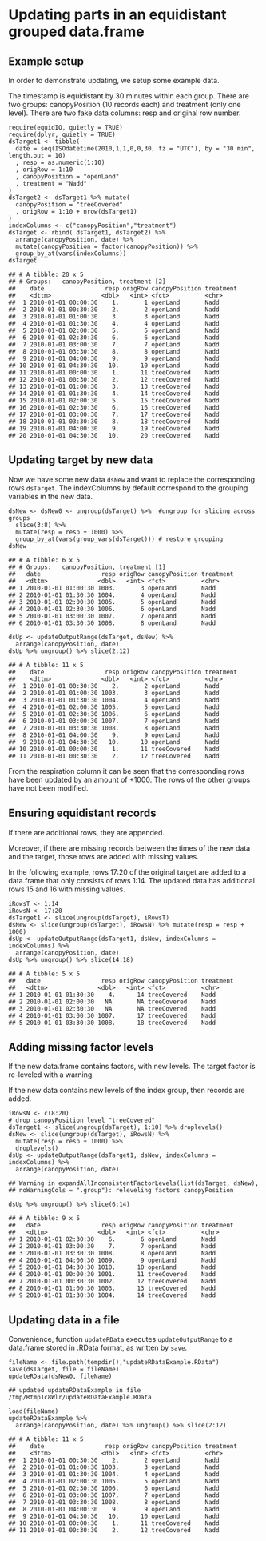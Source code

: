 <!--
rmarkdown::render("vignettes/updateOututRange.Rmd", output_format = "md_document")
-->
Updating parts in an equidistant grouped data.frame
===================================================

Example setup
-------------

In order to demonstrate updating, we setup some example data.

The timestamp is equidistant by 30 minutes within each group. There are
two groups: canopyPosition (10 records each) and treatment (only one
level). There are two fake data columns: resp and original row number.

    require(equidIO, quietly = TRUE)
    require(dplyr, quietly = TRUE)
    dsTarget1 <- tibble(
      date = seq(ISOdatetime(2010,1,1,0,0,30, tz = "UTC"), by = "30 min", length.out = 10)
      , resp = as.numeric(1:10)
      , origRow = 1:10
      , canopyPosition = "openLand"
      , treatment = "Nadd"
    )
    dsTarget2 <- dsTarget1 %>% mutate(
      canopyPosition = "treeCovered"
      , origRow = 1:10 + nrow(dsTarget1)
    )
    indexColumns <- c("canopyPosition","treatment")
    dsTarget <- rbind( dsTarget1, dsTarget2) %>%
      arrange(canopyPosition, date) %>%
      mutate(canopyPosition = factor(canopyPosition)) %>% 
      group_by_at(vars(indexColumns))
    dsTarget

    ## # A tibble: 20 x 5
    ## # Groups:   canopyPosition, treatment [2]
    ##    date                 resp origRow canopyPosition treatment
    ##    <dttm>              <dbl>   <int> <fct>          <chr>    
    ##  1 2010-01-01 00:00:30    1.       1 openLand       Nadd     
    ##  2 2010-01-01 00:30:30    2.       2 openLand       Nadd     
    ##  3 2010-01-01 01:00:30    3.       3 openLand       Nadd     
    ##  4 2010-01-01 01:30:30    4.       4 openLand       Nadd     
    ##  5 2010-01-01 02:00:30    5.       5 openLand       Nadd     
    ##  6 2010-01-01 02:30:30    6.       6 openLand       Nadd     
    ##  7 2010-01-01 03:00:30    7.       7 openLand       Nadd     
    ##  8 2010-01-01 03:30:30    8.       8 openLand       Nadd     
    ##  9 2010-01-01 04:00:30    9.       9 openLand       Nadd     
    ## 10 2010-01-01 04:30:30   10.      10 openLand       Nadd     
    ## 11 2010-01-01 00:00:30    1.      11 treeCovered    Nadd     
    ## 12 2010-01-01 00:30:30    2.      12 treeCovered    Nadd     
    ## 13 2010-01-01 01:00:30    3.      13 treeCovered    Nadd     
    ## 14 2010-01-01 01:30:30    4.      14 treeCovered    Nadd     
    ## 15 2010-01-01 02:00:30    5.      15 treeCovered    Nadd     
    ## 16 2010-01-01 02:30:30    6.      16 treeCovered    Nadd     
    ## 17 2010-01-01 03:00:30    7.      17 treeCovered    Nadd     
    ## 18 2010-01-01 03:30:30    8.      18 treeCovered    Nadd     
    ## 19 2010-01-01 04:00:30    9.      19 treeCovered    Nadd     
    ## 20 2010-01-01 04:30:30   10.      20 treeCovered    Nadd

Updating target by new data
---------------------------

Now we have some new data `dsNew` and want to replace the corresponding
rows `dsTarget`. The indexColumns by default correspond to the grouping
variables in the new data.

    dsNew <- dsNew0 <- ungroup(dsTarget) %>%  #ungroup for slicing across groups
      slice(3:8) %>%
      mutate(resp = resp + 1000) %>% 
      group_by_at(vars(group_vars(dsTarget))) # restore grouping
    dsNew

    ## # A tibble: 6 x 5
    ## # Groups:   canopyPosition, treatment [1]
    ##   date                 resp origRow canopyPosition treatment
    ##   <dttm>              <dbl>   <int> <fct>          <chr>    
    ## 1 2010-01-01 01:00:30 1003.       3 openLand       Nadd     
    ## 2 2010-01-01 01:30:30 1004.       4 openLand       Nadd     
    ## 3 2010-01-01 02:00:30 1005.       5 openLand       Nadd     
    ## 4 2010-01-01 02:30:30 1006.       6 openLand       Nadd     
    ## 5 2010-01-01 03:00:30 1007.       7 openLand       Nadd     
    ## 6 2010-01-01 03:30:30 1008.       8 openLand       Nadd

    dsUp <- updateOutputRange(dsTarget, dsNew) %>%
      arrange(canopyPosition, date)
    dsUp %>% ungroup() %>% slice(2:12)

    ## # A tibble: 11 x 5
    ##    date                 resp origRow canopyPosition treatment
    ##    <dttm>              <dbl>   <int> <fct>          <chr>    
    ##  1 2010-01-01 00:30:30    2.       2 openLand       Nadd     
    ##  2 2010-01-01 01:00:30 1003.       3 openLand       Nadd     
    ##  3 2010-01-01 01:30:30 1004.       4 openLand       Nadd     
    ##  4 2010-01-01 02:00:30 1005.       5 openLand       Nadd     
    ##  5 2010-01-01 02:30:30 1006.       6 openLand       Nadd     
    ##  6 2010-01-01 03:00:30 1007.       7 openLand       Nadd     
    ##  7 2010-01-01 03:30:30 1008.       8 openLand       Nadd     
    ##  8 2010-01-01 04:00:30    9.       9 openLand       Nadd     
    ##  9 2010-01-01 04:30:30   10.      10 openLand       Nadd     
    ## 10 2010-01-01 00:00:30    1.      11 treeCovered    Nadd     
    ## 11 2010-01-01 00:30:30    2.      12 treeCovered    Nadd

From the respiration column it can be seen that the corresponding rows
have been updated by an amount of +1000. The rows of the other groups
have not been modified.

Ensuring equidistant records
----------------------------

If there are additional rows, they are appended.

Moreover, if there are missing records between the times of the new data
and the target, those rows are added with missing values.

In the following example, rows 17:20 of the original target are added to
a data.frame that only consists of rows 1:14. The updated data has
additional rows 15 and 16 with missing values.

    iRowsT <- 1:14
    iRowsN <- 17:20
    dsTarget1 <- slice(ungroup(dsTarget), iRowsT)
    dsNew <- slice(ungroup(dsTarget), iRowsN) %>% mutate(resp = resp + 1000)
    dsUp <- updateOutputRange(dsTarget1, dsNew, indexColumns = indexColumns) %>%
      arrange(canopyPosition, date)
    dsUp %>% ungroup() %>% slice(14:18)

    ## # A tibble: 5 x 5
    ##   date                 resp origRow canopyPosition treatment
    ##   <dttm>              <dbl>   <int> <fct>          <chr>    
    ## 1 2010-01-01 01:30:30    4.      14 treeCovered    Nadd     
    ## 2 2010-01-01 02:00:30   NA       NA treeCovered    Nadd     
    ## 3 2010-01-01 02:30:30   NA       NA treeCovered    Nadd     
    ## 4 2010-01-01 03:00:30 1007.      17 treeCovered    Nadd     
    ## 5 2010-01-01 03:30:30 1008.      18 treeCovered    Nadd

Adding missing factor levels
----------------------------

If the new data.frame contains factors, with new levels. The target
factor is re-leveled with a warning.

If the new data contains new levels of the index group, then records are
added.

    iRowsN <- c(8:20)
    # drop canopyPosition level "treeCovered"
    dsTarget1 <- slice(ungroup(dsTarget), 1:10) %>% droplevels() 
    dsNew <- slice(ungroup(dsTarget), iRowsN) %>%  
      mutate(resp = resp + 1000) %>% 
      droplevels()
    dsUp <- updateOutputRange(dsTarget1, dsNew, indexColumns = indexColumns) %>%
      arrange(canopyPosition, date)

    ## Warning in expandAllInconsistentFactorLevels(list(dsTarget, dsNew),
    ## noWarningCols = ".group"): releveling factors canopyPosition

    dsUp %>% ungroup() %>% slice(6:14)

    ## # A tibble: 9 x 5
    ##   date                 resp origRow canopyPosition treatment
    ##   <dttm>              <dbl>   <int> <fct>          <chr>    
    ## 1 2010-01-01 02:30:30    6.       6 openLand       Nadd     
    ## 2 2010-01-01 03:00:30    7.       7 openLand       Nadd     
    ## 3 2010-01-01 03:30:30 1008.       8 openLand       Nadd     
    ## 4 2010-01-01 04:00:30 1009.       9 openLand       Nadd     
    ## 5 2010-01-01 04:30:30 1010.      10 openLand       Nadd     
    ## 6 2010-01-01 00:00:30 1001.      11 treeCovered    Nadd     
    ## 7 2010-01-01 00:30:30 1002.      12 treeCovered    Nadd     
    ## 8 2010-01-01 01:00:30 1003.      13 treeCovered    Nadd     
    ## 9 2010-01-01 01:30:30 1004.      14 treeCovered    Nadd

Updating data in a file
-----------------------

Convenience, function `updateRData` executes `updateOutputRange` to a
data.frame stored in .RData format, as written by `save`.

    fileName <- file.path(tempdir(),"updateRDataExample.RData")
    save(dsTarget, file = fileName)
    updateRData(dsNew0, fileName)

    ## updated updateRDataExample in file /tmp/Rtmp1c8Wlr/updateRDataExample.RData

    load(fileName)
    updateRDataExample %>% 
      arrange(canopyPosition, date) %>% ungroup() %>% slice(2:12)

    ## # A tibble: 11 x 5
    ##    date                 resp origRow canopyPosition treatment
    ##    <dttm>              <dbl>   <int> <fct>          <chr>    
    ##  1 2010-01-01 00:30:30    2.       2 openLand       Nadd     
    ##  2 2010-01-01 01:00:30 1003.       3 openLand       Nadd     
    ##  3 2010-01-01 01:30:30 1004.       4 openLand       Nadd     
    ##  4 2010-01-01 02:00:30 1005.       5 openLand       Nadd     
    ##  5 2010-01-01 02:30:30 1006.       6 openLand       Nadd     
    ##  6 2010-01-01 03:00:30 1007.       7 openLand       Nadd     
    ##  7 2010-01-01 03:30:30 1008.       8 openLand       Nadd     
    ##  8 2010-01-01 04:00:30    9.       9 openLand       Nadd     
    ##  9 2010-01-01 04:30:30   10.      10 openLand       Nadd     
    ## 10 2010-01-01 00:00:30    1.      11 treeCovered    Nadd     
    ## 11 2010-01-01 00:30:30    2.      12 treeCovered    Nadd
